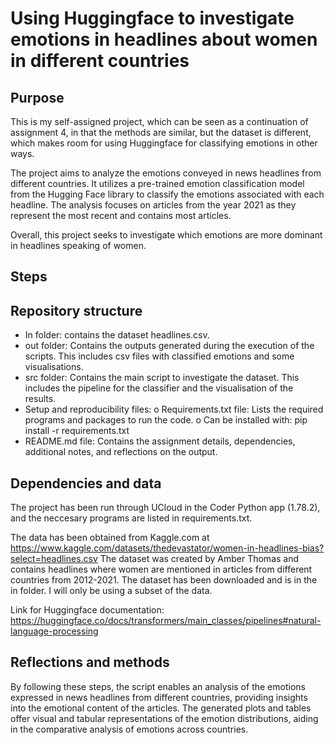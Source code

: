 # Using Huggingface to investigate emotions in headlines about women in different countries
## Purpose
This is my self-assigned project, which can be seen as a continuation of assignment 4, in that the methods are similar, but the dataset is different, which makes room for using Huggingface for classifying emotions in other ways.

The project aims to analyze the emotions conveyed in news headlines from different countries. It utilizes a pre-trained emotion classification model from the Hugging Face library to classify the emotions associated with each headline. The analysis focuses on articles from the year 2021 as they represent the most recent and contains most articles.

Overall, this project seeks to investigate which emotions are more dominant in headlines speaking of women.

## Steps



## Repository structure
-	In folder: contains the dataset headlines.csv.
-	out folder: Contains the outputs generated during the execution of the scripts. This includes csv files with classified emotions and some visualisations.
-	src folder: Contains the main script to investigate the dataset. This includes the pipeline for the classifier and the visualisation of the results.
-	Setup and reproducibility files:
o	Requirements.txt file: Lists the required programs and packages to run the code. 
o	Can be installed with: pip install -r requirements.txt
-	README.md file: Contains the assignment details, dependencies, additional notes, and reflections on the output. 
## Dependencies and data
The project has been run through UCloud in the Coder Python app (1.78.2), and the neccesary programs are listed in requirements.txt.

The data has been obtained from Kaggle.com at https://www.kaggle.com/datasets/thedevastator/women-in-headlines-bias?select=headlines.csv
The dataset was created by Amber Thomas and contains headlines where women are mentioned in articles from different countries from 2012-2021. The dataset has been downloaded and is in the in folder. I will only be using a subset of the data.

Link for Huggingface documentation: https://huggingface.co/docs/transformers/main_classes/pipelines#natural-language-processing

## Reflections and methods


By following these steps, the script enables an analysis of the emotions expressed in news headlines from different countries, providing insights into the emotional content of the articles. The generated plots and tables offer visual and tabular representations of the emotion distributions, aiding in the comparative analysis of emotions across countries.
